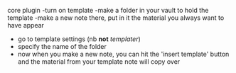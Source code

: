 core plugin
-turn on template
-make a folder in your vault to hold the template
-make a new note there, put in it the material you always want to have appear
- go to template settings (nb **not** _templater_)
- specify the name of the folder
- now when you make a new note, you can hit the 'insert template' button and the material from your template note will copy over
